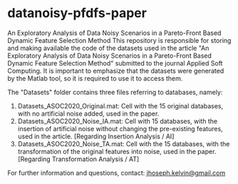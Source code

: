 # datanoisy-pfdfs-paper
An Exploratory Analysis of Data Noisy Scenarios in a Pareto-Front Based Dynamic Feature Selection Method
This repository is responsible for storing and making available the code of the datasets used in the article "An Exploratory Analysis of Data Noisy Scenarios in a Pareto-Front Based Dynamic Feature Selection Method" submitted to the journal Applied Soft Computing. It is important to emphasize that the datasets were generated by the Matlab tool, so it is required to use it to access them.

The "Datasets" folder contains three files referring to databases, namely:

1. Datasets_ASOC2020_Original.mat: Cell with the 15 original databases, with no artificial noise added, used in the paper.
2. Datasets_ASOC2020_Noise_IA.mat: Cell with 15 databases, with the insertion of artificial noise without changing the pre-existing features, used in the article. [Regarding Insertion Analysis / AI]
3. Datasets_ASOC2020_Noise_TA.mat: Cell with the 15 databases, with the transformation of the original features into noise, used in the paper. [Regarding Transformation Analysis / AT]

For further information and questions, contact: jhoseph.kelvin@gmail.com
